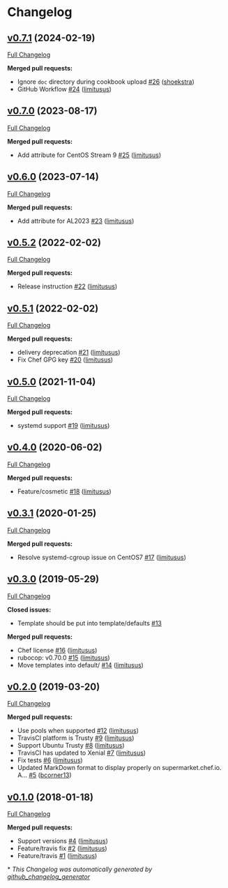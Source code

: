 # Changelog

## [v0.7.1](https://github.com/elastic-infra/chrony_ii/tree/v0.7.1) (2024-02-19)

[Full Changelog](https://github.com/elastic-infra/chrony_ii/compare/v0.7.0...v0.7.1)

**Merged pull requests:**

- Ignore `doc` directory during cookbook upload [\#26](https://github.com/elastic-infra/chrony_ii/pull/26) ([shoekstra](https://github.com/shoekstra))
- GitHub Workflow [\#24](https://github.com/elastic-infra/chrony_ii/pull/24) ([limitusus](https://github.com/limitusus))

## [v0.7.0](https://github.com/elastic-infra/chrony_ii/tree/v0.7.0) (2023-08-17)

[Full Changelog](https://github.com/elastic-infra/chrony_ii/compare/v0.6.0...v0.7.0)

**Merged pull requests:**

- Add attribute for CentOS Stream 9 [\#25](https://github.com/elastic-infra/chrony_ii/pull/25) ([limitusus](https://github.com/limitusus))

## [v0.6.0](https://github.com/elastic-infra/chrony_ii/tree/v0.6.0) (2023-07-14)

[Full Changelog](https://github.com/elastic-infra/chrony_ii/compare/v0.5.2...v0.6.0)

**Merged pull requests:**

- Add attribute for AL2023 [\#23](https://github.com/elastic-infra/chrony_ii/pull/23) ([limitusus](https://github.com/limitusus))

## [v0.5.2](https://github.com/elastic-infra/chrony_ii/tree/v0.5.2) (2022-02-02)

[Full Changelog](https://github.com/elastic-infra/chrony_ii/compare/v0.5.1...v0.5.2)

**Merged pull requests:**

- Release instruction [\#22](https://github.com/elastic-infra/chrony_ii/pull/22) ([limitusus](https://github.com/limitusus))

## [v0.5.1](https://github.com/elastic-infra/chrony_ii/tree/v0.5.1) (2022-02-02)

[Full Changelog](https://github.com/elastic-infra/chrony_ii/compare/v0.5.0...v0.5.1)

**Merged pull requests:**

- delivery deprecation [\#21](https://github.com/elastic-infra/chrony_ii/pull/21) ([limitusus](https://github.com/limitusus))
- Fix Chef GPG key [\#20](https://github.com/elastic-infra/chrony_ii/pull/20) ([limitusus](https://github.com/limitusus))

## [v0.5.0](https://github.com/elastic-infra/chrony_ii/tree/v0.5.0) (2021-11-04)

[Full Changelog](https://github.com/elastic-infra/chrony_ii/compare/v0.4.0...v0.5.0)

**Merged pull requests:**

- systemd support [\#19](https://github.com/elastic-infra/chrony_ii/pull/19) ([limitusus](https://github.com/limitusus))

## [v0.4.0](https://github.com/elastic-infra/chrony_ii/tree/v0.4.0) (2020-06-02)

[Full Changelog](https://github.com/elastic-infra/chrony_ii/compare/v0.3.1...v0.4.0)

**Merged pull requests:**

- Feature/cosmetic [\#18](https://github.com/elastic-infra/chrony_ii/pull/18) ([limitusus](https://github.com/limitusus))

## [v0.3.1](https://github.com/elastic-infra/chrony_ii/tree/v0.3.1) (2020-01-25)

[Full Changelog](https://github.com/elastic-infra/chrony_ii/compare/v0.3.0...v0.3.1)

**Merged pull requests:**

- Resolve systemd-cgroup issue on CentOS7 [\#17](https://github.com/elastic-infra/chrony_ii/pull/17) ([limitusus](https://github.com/limitusus))

## [v0.3.0](https://github.com/elastic-infra/chrony_ii/tree/v0.3.0) (2019-05-29)

[Full Changelog](https://github.com/elastic-infra/chrony_ii/compare/v0.2.0...v0.3.0)

**Closed issues:**

- Template should be put into template/defaults [\#13](https://github.com/elastic-infra/chrony_ii/issues/13)

**Merged pull requests:**

- Chef license [\#16](https://github.com/elastic-infra/chrony_ii/pull/16) ([limitusus](https://github.com/limitusus))
- rubocop: v0.70.0 [\#15](https://github.com/elastic-infra/chrony_ii/pull/15) ([limitusus](https://github.com/limitusus))
- Move templates into default/ [\#14](https://github.com/elastic-infra/chrony_ii/pull/14) ([limitusus](https://github.com/limitusus))

## [v0.2.0](https://github.com/elastic-infra/chrony_ii/tree/v0.2.0) (2019-03-20)

[Full Changelog](https://github.com/elastic-infra/chrony_ii/compare/v0.1.0...v0.2.0)

**Merged pull requests:**

- Use pools when supported [\#12](https://github.com/elastic-infra/chrony_ii/pull/12) ([limitusus](https://github.com/limitusus))
- TravisCI platform is Trusty [\#9](https://github.com/elastic-infra/chrony_ii/pull/9) ([limitusus](https://github.com/limitusus))
- Support Ubuntu Trusty [\#8](https://github.com/elastic-infra/chrony_ii/pull/8) ([limitusus](https://github.com/limitusus))
- TravisCI has updated to Xenial [\#7](https://github.com/elastic-infra/chrony_ii/pull/7) ([limitusus](https://github.com/limitusus))
- Fix tests [\#6](https://github.com/elastic-infra/chrony_ii/pull/6) ([limitusus](https://github.com/limitusus))
- Updated MarkDown format to display properly on supermarket.chef.io. A… [\#5](https://github.com/elastic-infra/chrony_ii/pull/5) ([bcorner13](https://github.com/bcorner13))

## [v0.1.0](https://github.com/elastic-infra/chrony_ii/tree/v0.1.0) (2018-01-18)

[Full Changelog](https://github.com/elastic-infra/chrony_ii/compare/2d26d5f493fe5e4fc94754cd556018c89ce5b499...v0.1.0)

**Merged pull requests:**

- Support versions [\#4](https://github.com/elastic-infra/chrony_ii/pull/4) ([limitusus](https://github.com/limitusus))
- Feature/travis fix [\#2](https://github.com/elastic-infra/chrony_ii/pull/2) ([limitusus](https://github.com/limitusus))
- Feature/travis [\#1](https://github.com/elastic-infra/chrony_ii/pull/1) ([limitusus](https://github.com/limitusus))



\* *This Changelog was automatically generated by [github_changelog_generator](https://github.com/github-changelog-generator/github-changelog-generator)*
